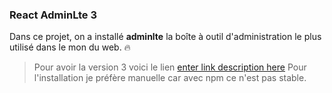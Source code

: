 ### React AdminLte 3
Dans ce projet, on a installé **adminlte** la boîte à outil d'administration le plus utilisé dans le mon du web. :fire:

> Pour avoir la version 3 voici le lien [enter link description here](https://adminlte.io/docs/3.0/)
> Pour l'installation je préfère manuelle car avec npm ce n'est pas stable. 
